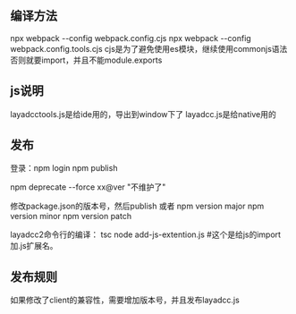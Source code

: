 ## 编译方法
npx webpack --config webpack.config.cjs
npx webpack --config webpack.config.tools.cjs
    cjs是为了避免使用es模块，继续使用commonjs语法
    否则就要import，并且不能module.exports

## js说明
layadcctools.js是给ide用的，导出到window下了
layadcc.js是给native用的

## 发布
登录：npm login
npm publish

npm deprecate --force xx@ver "不维护了"

修改package.json的版本号，然后publish
或者
npm version major
npm version minor
npm version patch


layadcc2命令行的编译：
tsc
node add-js-extention.js        #这个是给js的import加.js扩展名。

## 发布规则
如果修改了client的兼容性，需要增加版本号，并且发布layadcc.js